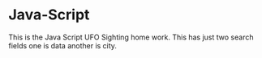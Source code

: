 # Java-Script
This is the Java Script UFO Sighting home work.
This has just two search fields one is data another is city.
